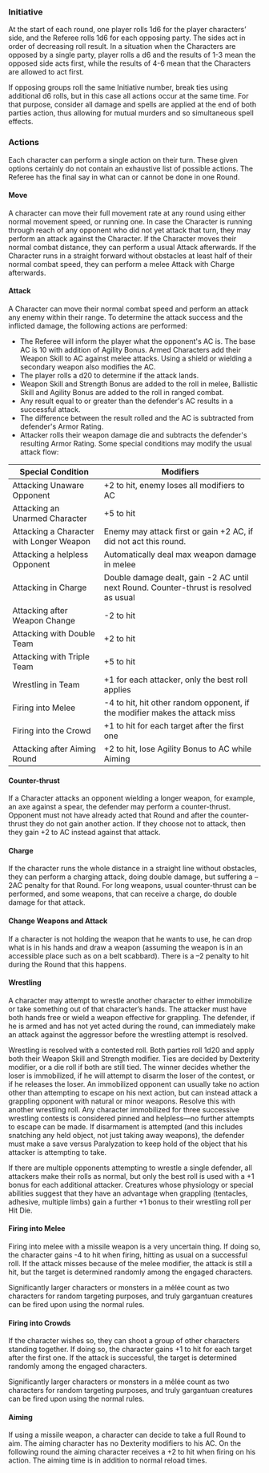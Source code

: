 ### Initiative
At the start of each round, one player rolls 1d6 for the player characters’ side, and the Referee rolls 1d6 for each opposing party. The sides act in order of decreasing roll result. In a situation when the Characters are opposed by a single party, player rolls a d6 and the results of 1-3 mean the opposed side acts first, while the results of 4-6 mean that the Characters are allowed to act first.

If opposing groups roll the same Initiative number, break ties using additional d6 rolls, but in this case all actions occur at the same time. For that purpose, consider all damage and spells are applied at the end of both parties action, thus allowing for mutual murders and so simultaneous spell effects.

### Actions
Each character can perform a single action on their turn. These given options certainly do not contain an exhaustive list of possible actions. The Referee has the final say in what can or cannot be done in one Round.
#### Move
A character can move their full movement rate at any round using either normal movement speed, or running one. In case the Character is running through reach of any opponent who did not yet attack that turn, they may perform an attack against the Character.
If the Character moves their normal combat distance, they can perform a usual Attack afterwards. If the Character runs in a straight forward without obstacles at least half of their normal combat speed, they can perform a melee Attack with Charge afterwards. 
#### Attack
A Character can move their normal combat speed and perform an attack any enemy within their range. To determine the attack success and the inflicted damage, the following actions are performed:
* The Referee will inform the player what the opponent's AC is. The base AC is 10 with addition of Agility Bonus. Armed Characters add their Weapon Skill to AC against melee attacks. Using a shield or wielding a secondary weapon also modifies the AC.
* The player rolls a d20 to determine if the attack lands.
* Weapon Skill and Strength Bonus are added to the roll in melee, Ballistic Skill and Agility Bonus are added to the roll in ranged combat.
* Any result equal to or greater than the defender's AC results in a successful attack.
* The difference between the result rolled and the AC is subtracted from defender's Armor Rating.
* Attacker rolls their weapon damage die and subtracts the defender's resulting Armor Rating.
Some special conditions may modify the usual attack flow:

| Special Condition                        | Modifiers                                                                             |
| ---------------------------------------- | ------------------------------------------------------------------------------------- |
| Attacking Unaware Opponent               | +2 to hit, enemy loses all modifiers to AC                                            |
| Attacking an Unarmed Character           | +5 to hit                                                                             |
| Attacking a Character with Longer Weapon | Enemy may attack first or gain +2 AC, if did not act this round.                      |
| Attacking a helpless Opponent            | Automatically deal max weapon damage in melee                                         |
| Attacking in Charge                      | Double damage dealt, gain -2 AC until next Round. Counter-thrust is resolved as usual |
| Attacking after Weapon Change            | -2 to hit                                                                             |
| Attacking with Double Team               | +2 to hit                                                                             |
| Attacking with Triple Team               | +5 to hit                                                                             |
| Wrestling in Team                        | +1 for each attacker, only the best roll applies                                      |
| Firing into Melee                        | -4 to hit, hit other random opponent, if the modifier makes the attack miss           |
| Firing into the Crowd                    | +1 to hit for each target after the first one                                         |
| Attacking after Aiming Round             | +2 to hit, lose Agility Bonus to AC while Aiming                                      |

#### Counter-thrust
If a Character attacks an opponent wielding a longer weapon, for example, an axe against a spear, the defender may perform a counter-thrust. Opponent must not have already acted that Round and after the counter-thrust they do not gain another action. If they choose not to attack, then they gain +2 to AC instead against that attack.
#### Charge
If the character runs the whole distance in a straight line without obstacles, they can perform a charging attack, doing double damage, but suffering a –2AC penalty for that Round. For long weapons, usual counter-thrust can be performed, and some weapons, that can receive a charge, do double damage for that attack.
#### Change Weapons and Attack
If a character is not holding the weapon that he wants to use, he can drop what is in his hands and draw a weapon (assuming the weapon is in an accessible place such as on a belt scabbard). There is a –2 penalty to hit during the Round that this happens.

#### Wrestling
A character may attempt to wrestle another character to either immobilize or take something out of that character’s hands. The attacker must have both hands free or wield a weapon effective for grappling. The defender, if he is armed and has not yet acted during the round, can immediately make an attack against the aggressor before the wrestling attempt is resolved.

Wrestling is resolved with a contested roll. Both parties roll 1d20 and apply both their Weapon Skill and Strength modifier. Ties are decided by Dexterity modifier, or a die roll if both are still tied. The winner decides whether the loser is immobilized, if he will attempt to disarm the loser of the contest, or if he releases the loser. An immobilized opponent can usually take no action other than attempting to escape on his next action, but can instead attack a grappling opponent with natural or minor weapons. Resolve this with another wrestling roll. Any character immobilized for three successive wrestling contests is considered pinned and helpless—no further attempts to escape can be made. If disarmament is attempted (and this includes snatching any held object, not just taking away weapons), the defender must make a save versus Paralyzation to keep hold of the object that his attacker is attempting to take.

If there are multiple opponents attempting to wrestle a single defender, all attackers make their rolls as normal, but only the best roll is used with a +1 bonus for each additional attacker. Creatures whose physiology or special abilities suggest that they have an advantage when grappling (tentacles, adhesive, multiple limbs) gain a further +1 bonus to their wrestling roll per Hit Die.
#### Firing into Melee
Firing into melee with a missile weapon is a very uncertain thing. If doing so, the character gains -4 to hit when firing, hitting as usual on a successful roll. If the attack misses because of the melee modifier, the attack is still a hit, but the target is determined randomly among the engaged characters. 

Significantly larger characters or monsters in a mêlée count as two characters for random targeting purposes, and truly gargantuan creatures can be fired upon using the normal rules.
#### Firing into Crowds
If the character wishes so, they can shoot a group of other characters standing together. If doing so, the character gains +1 to hit for each target after the first one. If the attack is successful, the target is determined randomly among the engaged characters. 

Significantly larger characters or monsters in a mêlée count as two characters for random targeting purposes, and truly gargantuan creatures can be fired upon using the normal rules.
#### Aiming
If using a missile weapon, a character can decide to take a full Round to aim. The aiming character has no Dexterity modifiers to his AC. On the following round the aiming character receives a +2 to hit when firing on his action. The aiming time is in addition to normal reload times.